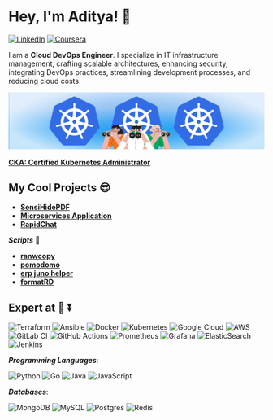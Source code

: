 # Hey, I'm Aditya! 👋

[![LinkedIn](https://img.shields.io/badge/linkedin-%230077B5.svg?style=for-the-badge&logo=linkedin&logoColor=white)](https://www.linkedin.com/in/aditya-shrivastav1/)
[![Coursera](https://img.shields.io/badge/Coursera-%230056D2.svg?style=for-the-badge&logo=Coursera&logoColor=white)](https://www.coursera.org/user/b2202b502dcde69f8c78c4b2787447bc)

I am a **Cloud DevOps Engineer**. I specialize in IT infrastructure management, crafting scalable architectures, enhancing security, integrating DevOps practices, streamlining development processes, and reducing cloud costs.

![kubenetes](./looking-for-kubernetes.webp)

[**CKA: Certified Kubernetes Administrator**](https://www.credly.com/badges/73b7b72b-7d34-44ec-beb2-745267c39b7d/)

## My Cool Projects 😎

- [**SensiHidePDF**](https://github.com/aditya-shrivastavv/sensihide-pdf)
- [**Microservices Application**](https://github.com/aditya-shrivastavv/microservices-mp3-converter)
- [**RapidChat**](https://github.com/aditya-shrivastavv/RapidChat)

**_Scripts_** 📃

- [**ranwcopy**](https://github.com/aditya-shrivastavv/ranwcopy)
- [**pomodomo**](https://github.com/aditya-shrivastavv/pomodomo)
- [**erp juno helper**](https://github.com/aditya-shrivastavv/erp-juno-helper)
- [**formatRD**](https://github.com/aditya-shrivastavv/formatRD)

## Expert at 🥷 ⏬

![Terraform](https://img.shields.io/badge/terraform-%235835CC.svg?style=for-the-badge&logo=terraform&logoColor=white)
![Ansible](https://img.shields.io/badge/ansible-%231A1918.svg?style=for-the-badge&logo=ansible&logoColor=white)
![Docker](https://img.shields.io/badge/docker-%230db7ed.svg?style=for-the-badge&logo=docker&logoColor=white)
![Kubernetes](https://img.shields.io/badge/kubernetes-%23326ce5.svg?style=for-the-badge&logo=kubernetes&logoColor=white)
![Google Cloud](https://img.shields.io/badge/GoogleCloud-%234285F4.svg?style=for-the-badge&logo=google-cloud&logoColor=white)
![AWS](https://img.shields.io/badge/AWS-%23FF9900.svg?style=for-the-badge&logo=amazon-aws&logoColor=white)
![GitLab CI](https://img.shields.io/badge/gitlab%20ci-%23181717.svg?style=for-the-badge&logo=gitlab&logoColor=white)
![GitHub Actions](https://img.shields.io/badge/github%20actions-%232671E5.svg?style=for-the-badge&logo=githubactions&logoColor=white)
![Prometheus](https://img.shields.io/badge/Prometheus-E6522C?style=for-the-badge&logo=Prometheus&logoColor=white)
![Grafana](https://img.shields.io/badge/grafana-%23F46800.svg?style=for-the-badge&logo=grafana&logoColor=white)
![ElasticSearch](https://img.shields.io/badge/-ElasticSearch-005571?style=for-the-badge&logo=elasticsearch)
![Jenkins](https://img.shields.io/badge/jenkins-%232C5263.svg?style=for-the-badge&logo=jenkins&logoColor=white)

**_Programming Languages_**:

![Python](https://img.shields.io/badge/python-3670A0?style=for-the-badge&logo=python&logoColor=ffdd54)
![Go](https://img.shields.io/badge/go-%2300ADD8.svg?style=for-the-badge&logo=go&logoColor=white)
![Java](https://img.shields.io/badge/java-%23ED8B00.svg?style=for-the-badge&logo=openjdk&logoColor=white)
![JavaScript](https://img.shields.io/badge/javascript-%23323330.svg?style=for-the-badge&logo=javascript&logoColor=%23F7DF1E)

**_Databases_**:

![MongoDB](https://img.shields.io/badge/MongoDB-%234ea94b.svg?style=for-the-badge&logo=mongodb&logoColor=white)
![MySQL](https://img.shields.io/badge/mysql-4479A1.svg?style=for-the-badge&logo=mysql&logoColor=white)
![Postgres](https://img.shields.io/badge/postgres-%23316192.svg?style=for-the-badge&logo=postgresql&logoColor=white)
![Redis](https://img.shields.io/badge/redis-%23DD0031.svg?style=for-the-badge&logo=redis&logoColor=white)
